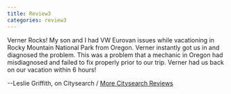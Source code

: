 ```yaml
---
title: Review3
categories: review3
---
```


Verner Rocks! My son and I had VW Eurovan issues while vacationing in Rocky Mountain National Park from Oregon. Verner instantly got us in and diagnosed the problem. This was a problem that a mechanic in Oregon had misdiagnosed and failed to fix properly prior to our trip. Verner had us back on our vacation within 6 hours!

--Leslie Griffith, on Citysearch / <a target="_blank" href="http://www.citysearch.com/profile/41250275/boulder_co/verner_s_auto_svc.html">More Citysearch Reviews</a>